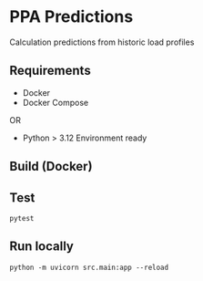 # PPA Predictions

Calculation predictions from historic load profiles

## Requirements

- Docker
- Docker Compose

OR

- Python > 3.12 Environment ready

## Build (Docker)


## Test

```pytest```

## Run locally

```python -m uvicorn src.main:app --reload```